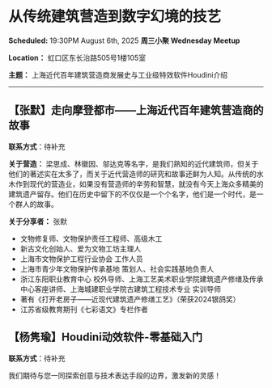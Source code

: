 # 从传统建筑营造到数字幻境的技艺

**Scheduled:** 19:30PM August 6th, 2025
**周三小聚 Wednesday Meetup**

**Location：** 虹口区东长治路505号1楼105室

**主题：** 上海近代百年建筑营造商发展史与工业级特效软件Houdini介绍

---

## 【张默】走向摩登都市——上海近代百年建筑营造商的故事

**联系方式**：待补充

**关于营造：**
梁思成、林徽因、邬达克等名字，是我们熟知的近代建筑师，但关于他们的著述实在太多了，而关于近代营造师的研究和故事还鲜为人知。从传统的水木作到现代的营造业，如果没有营造师的辛劳和智慧，就没有今天上海众多精美的建筑遗产留存。他们在历史中留下的不仅仅是一个个名字，他们是一个时代，是一个群人的故事。

**关于分享者：**
张默
- 文物修复师、文物保护责任工程师、高级木工
- 新古文化创始人、爱为文物工坊主理人
- 上海市文物保护工程行业协会 工作人员
- 上海市青少年文物保护传承基地 策划人、社会实践基地负责人
- 浙江东阳职业教育中心 校外导师、上海工艺美术职业学院建筑遗产修缮及传承中心客座讲师、上海城建职业学院古建筑工程技术专业 实训导师
- 著有《打开老房子——近现代建筑遗产修缮工艺》（荣获2024银鸽奖）
- 江苏省级教育期刊《七彩语文》专栏作者

## 【杨隽瑜】Houdini动效软件-零基础入门

**联系方式**：待补充

我们期待与您一同探索创意与技术表达手段的边界，激发新的灵感！